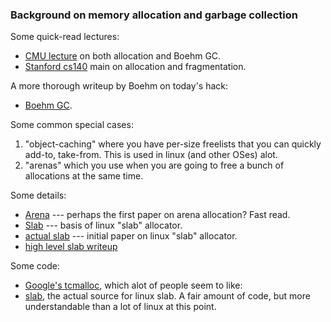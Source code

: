### Background on memory allocation and garbage collection


Some quick-read lectures:

   - [CMU lecture](docs/lecture-mem-alloc.pdf) on both allocation and Boehm GC.
   - [Stanford cs140](docs/cs140.malloc-free.pdf) main on allocation and 
     fragmentation.

A more thorough writeup by Boehm on today's hack:
   - [Boehm GC](docs/boehm.pdf).

Some common special cases:
   1. "object-caching" where you have per-size freelists that you can quickly add-to, take-from.
      This is used in linux (and other OSes) alot.
   2. "arenas" which you use when you are going to free a bunch of allocations
      at the same time.  

Some details:
   - [Arena](docs/arena.pdf) --- perhaps the first paper on arena allocation?  Fast read.
   - [Slab](docs/191.pdf) --- basis of linux "slab" allocator.
   - [actual slab](docs/bonswick_slab.pdf) --- initial paper on linux "slab" allocator.
   - [high level slab writeup](https://www.kernel.org/doc/gorman/html/understand/understand011.html)

Some code:

  - [Google's tcmalloc](https://github.com/google/tcmalloc), 
    which alot of people seem to like:
  - [slab](https://github.com/torvalds/linux/blob/master/mm/slab.c), the actual source
    for linux slab.  A fair amount of code, but more understandable than a lot of linux
    at this point.
